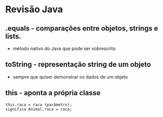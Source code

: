 # Revisão Java

## .equals - comparações entre objetos, strings e lists.

- método nativo do Java que pode ser sobrescrito

## toString - representação string de um objeto

- sempre que quiser demonstrar os dados de um objeto

## this - aponta a própria classe

```
this.raca = raca (parâmetro);
significa Animal.raca = raca;
```
